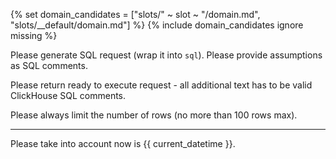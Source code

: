 {% set domain_candidates = ["slots/" ~ slot ~ "/domain.md", "slots/__default/domain.md"] %}
{% include domain_candidates ignore missing %}

Please generate SQL request (wrap it into ```sql```). Please provide assumptions as SQL comments.

Please return ready to execute request - all additional text has to be valid ClickHouse SQL comments.

Please always limit the number of rows (no more than 100 rows max).

---

Please take into account now is {{ current_datetime }}.